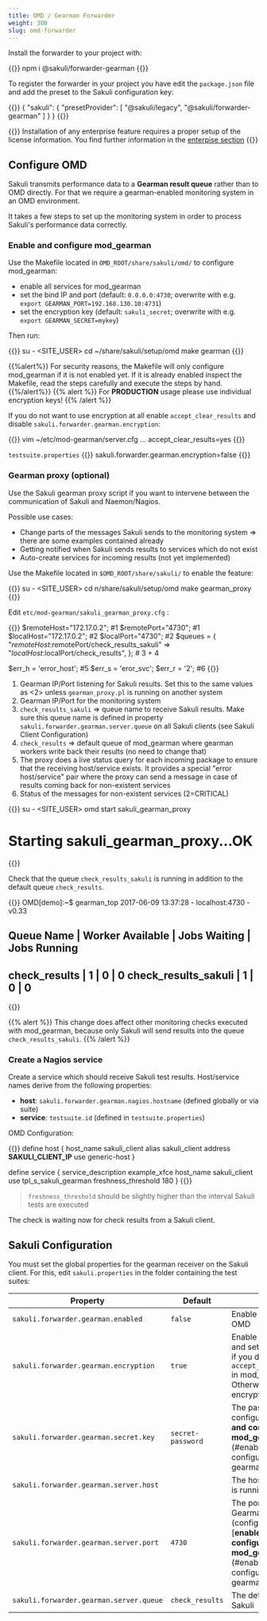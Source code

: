 ```yaml
---
title: OMD / Gearman Forwarder
weight: 300
slug: omd-forwarder
---
```


Install the forwarder to your project with:

{{<highlight bash>}}
npm i @sakuli/forwarder-gearman
{{</highlight>}}

To register the forwarder in your project you have edit the `package.json` file and add the preset to the Sakuli configuration key:

{{<highlight json>}}
{
    "sakuli": {
        "presetProvider": [
            "@sakuli/legacy",
            "@sakuli/forwarder-gearman"
        ]
    }
}
{{</highlight>}}

{{<alert>}}
Installation of any enterprise feature requires a proper setup of the license information. You find further information in the [enterpise section](/docs/enterprise#using-licences-information)
{{</alert>}}

## Configure OMD

Sakuli transmits performance data to a **Gearman result queue** rather than to OMD directly. For that we require a gearman-enabled monitoring system in an OMD environment.

It takes a few steps to set up the monitoring system in order to process Sakuli's performance data correctly.

### Enable and configure mod_gearman

Use the Makefile located in `OMD_ROOT/share/sakuli/omd/` to configure mod_gearman:

- enable all services for mod_gearman
- set the bind IP and port (default: `0.0.0.0:4730`; overwrite with e.g. `export GEARMAN_PORT=192.168.130.10:4731`)
- set the encryption key (default: `sakuli_secret`; overwrite with e.g. `export GEARMAN_SECRET=mykey`)

Then run:

{{<highlight bash>}}
su - <SITE_USER>
cd ~/share/sakuli/setup/omd
make gearman
{{</highlight>}}

{{%alert%}}
For security reasons, the Makefile will only configure mod_gearman if it is not enabled yet. If it is already enabled inspect the Makefile, read the steps carefully and execute the steps by hand.
{{%/alert%}}
{{% alert %}}
For **PRODUCTION** usage please use individual encryption keys!
{{% /alert %}}

If you do not want to use encryption at all enable `accept_clear_results` and disable `sakuli.forwarder.gearman.encryption`:

{{<highlight bash>}}
vim ~/etc/mod-gearman/server.cfg
...
accept_clear_results=yes
{{</highlight>}}

`testsuite.properties`
{{<highlight properties>}}
sakuli.forwarder.gearman.encryption=false
{{</highlight>}}

### Gearman proxy (optional)

Use the Sakuli gearman proxy script if you want to intervene between the communication of Sakuli and Naemon/Nagios.

Possible use cases:

- Change parts of the messages Sakuli sends to the monitoring system ⇒ there are some examples contained already
- Getting notified when Sakuli sends results to services which do not exist
- Auto-create services for incoming results (not yet implemented)

Use the Makefile located in `$OMD_ROOT/share/sakuli/` to enable the feature:

{{<highlight bash>}}
su - <SITE_USER>
cd n/share/sakuli/setup/omd
make gearman_proxy
{{</highlight>}}

Edit `etc/mod-gearman/sakuli_gearman_proxy.cfg` :

{{<highlight cfg>}}
$remoteHost="172.17.0.2"; #1
$remotePort="4730"; #1
$localHost="172.17.0.2"; #2
$localPort="4730"; #2
$queues = {
    "$remoteHost:$remotePort/check_results_sakuli"  => "$localHost:$localPort/check_results",
}; # 3 + 4

$err_h = 'error_host'; #5
$err_s = 'eror_svc';
$err_r = '2'; #6
{{</highlight>}}

1. Gearman IP/Port listening for Sakuli results. Set this to the same values as <2> unless `gearman_proxy.pl` is running on another system
2. Gearman IP/Port for the monitoring system
3. `check_results_sakuli` ⇒ queue name to receive Sakuli results. Make sure this queue name is defined in property `sakuli.forwarder.gearman.server.queue` on all Sakuli clients (see Sakuli Client Configuration)
4. `check_results` ⇒ default queue of mod_gearman where gearman workers write back their results (no need to change that)
5. The proxy does a live status query for each incoming package to ensure that the receiving host/service exists. It provides a special "error host/service" pair where the proxy can send a message in case of results coming back for non-existent services
6. Status of the messages for non-existent services (2=CRITICAL)

{{<highlight bash>}}
su - <SITE_USER>
omd start sakuli_gearman_proxy
# Starting sakuli_gearman_proxy...OK
{{</highlight>}}

Check that the queue `check_results_sakuli` is running in addition to the default queue `check_results`.

{{<highlight bash>}}
OMD[demo]:~$ gearman_top
2017-06-09 13:37:28  -  localhost:4730  -  v0.33

 Queue Name           | Worker Available | Jobs Waiting | Jobs Running
-----------------------------------------------------------------------
 check_results        |               1  |           0  |           0
 check_results_sakuli |               1  |           0  |           0
-----------------------------------------------------------------------

{{</highlight>}}

{{% alert %}}
This change does affect other monitoring checks executed with mod_gearman, because only Sakuli will send results into the queue `check_results_sakuli`.
{{% /alert %}}

### Create a Nagios service

Create a service which should receive Sakuli test results. Host/service names derive from the following properties:

- **host**: `sakuli.forwarder.gearman.nagios.hostname` (defined globally or via suite)
- **service**: `testsuite.id` (defined in `testsuite.properties`)

OMD Configuration:

{{<highlight cfg>}}
define host {
  host_name                      sakuli_client
  alias                          sakuli_client
  address                        __SAKULI_CLIENT_IP__
  use                            generic-host
}

define service {
  service_description            example_xfce
  host_name                      sakuli_client
  use                            tpl_s_sakuli_gearman
  freshness_threshold            180
}
{{</highlight>}}

> `freshness_threshold` should be slightly higher than the interval Sakuli tests are executed

The check is waiting now for check results from a Sakuli client.

## Sakuli Configuration

You must set the global properties for the gearman receiver on the Sakuli client. For this, edit `sakuli.properties` in the folder containing the test suites:

| Property   |      Default      |  Effect |
|----------|-------------|------|
| `sakuli.forwarder.gearman.enabled` | `false` | Enable forwarding to OMD |
| `sakuli.forwarder.gearman.encryption` | `true` | Enable encryption and set the key only if you did not activate `accept_clear_results` in mod_gearman. Otherwise, set encryption to false. |
| `sakuli.forwarder.gearman.secret.key`| `secret-password` | The password configured in [**enable and configure mod_gearman**](#enable-and-configure mod-gearman) |
| `sakuli.forwarder.gearman.server.host`| | The host where OMD is running |
| `sakuli.forwarder.gearman.server.port`| `4730` | The port where Gearman is listing (configured in [**enable and configure mod_gearman**](#enable-and-configure mod-gearman)) |
| `sakuli.forwarder.gearman.server.queue`| `check_results` | The default queue for Sakuli |
